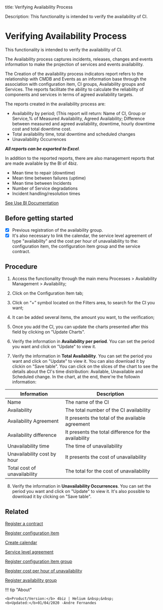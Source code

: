 title: Verifying Availability Process

Description: This functionality is intended to verify the availability of CI.

# Verifying Availability Process

This functionality is intended to verify the availability of CI.   

The Availability process captures incidents, releases, changes and events information to make the projection of services and events availability.  

The Creation of the availability process indicators report refers to the relationship with CMDB and Events as an information base through the association with configuration item, CI groups, Availability groups and Services. The reports facilitate the ability to calculate the reliability of components and services in terms of agreed availability targets.


The reports created in the availability process are:  
- Availability by period; (This report will return: Name of CI, Group or Service,% of Measured Availability, Agreed Availability; Difference between measured and agreed availability, downtime, hourly downtime cost and total downtime cost.  
- Total availability time, total downtime and scheduled changes  
- Unavailability Occurrences

***All reports can be exported to Excel***.

In addition to the reported reports, there are also management reports that are made available by the BI of 4biz.

-   Mean time to repair (downtime)  
-   Mean time between failures (uptime)  
-   Mean time between Incidents  
-   Number of Service degradations  
-   Incident handling/resolution times

[See Use BI Documentation](/en-us/4biz-helium/additional-features/smart-analytics/use-bi-solution.html)

## Before getting started

- [x] Previous registration of the availability group. 
- [x] It's also necessary to link the calendar, the service level agreement of type "availability" and the cost per hour of unavailability to the: configuration item, the configuration item group and the service contract.

## Procedure

1.  Access the functionality through the main menu Processes \> Availability
    Management \> Availability;

2.  Click on the Configuration Item tab;

3.  Click on “+” symbol located on the Filters area, to search for the CI
    you want;

4.  It can be added several items, the amount you want, to the verification;

5.  Once you add the CI, you can update the charts presented after this field by clicking on "Update Charts".

6.  Verify the information in **Availability per period**. You can set the period you want and click on "Update" to view it. 

7.  Verify the information in **Total Availability**. You can set the period you want and click on "Update" to view it. You can also download it by clickin on "Save table". You can click on the slices of the chart to see the details about the CI's time distribution: Available, Unavailable and Scheduled change. In the chart, at the end, there're the followin information:

|Information|Description|
|-----------|-----------|
|Name|The name of the CI|
|Availability|The total number of the CI availability|
|Availability Agreement|It presents the total of the available agreement|
|Availability difference|It presents the total difference for the availability|
|Unavailability time|The time of unavailability|
|Unavailability cost by hour|It presents the cost of unavailability|
|Total cost of unavailability|The total for the cost of unavailability|

8.  Verify the information in **Unavailability Occurrences**. You can set the period you want and click on "Update" to view it. It's also possible to download it by clicking on "Save table".

Related
-----------

[Register a contract](/en-us/4biz-helium/additional-features/contract-management/use/register-contract.html)

[Register configuration item](/en-us/4biz-helium/processes/configuration/use/register-CI.html) 

[Create calendar](/en-us/4biz-helium/platform-administration/time/create-calendar.html)

[Service level agreement](/en-us/4biz-helium/processes/service-level/use/service-level-agreement.html)

[Register configuration item group](/en-us/4biz-helium/processes/configuration/configuration/register-configuration-item-group.html)

[Register cost per hour of unavailability](/en-us/4biz-helium/processes/configuration/use/cost-per-hour-unavailability.html) 

[Register availability group](/en-us/4biz-helium/processes/availability/configuration/register-availability-group.html)
  
!!! tip "About"

    <b>Product/Version:</b> 4biz | Helium &nbsp;&nbsp;
    <b>Updated:</b>01/04/2020 -Andre Fernandes

